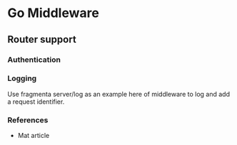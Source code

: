 # Go Middleware

## Router support 


### Authentication 



### Logging 

Use fragmenta server/log as an example here of middleware to log and add a request identifier. 


### References 

* Mat article 
